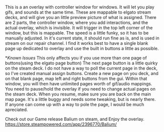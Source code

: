 This is a an overlay with controller window for windows.
It will let you  play gifs, and sounds at the same time.
These are mappable to elgato stream decks, and will give you an little preview picture of what is assigned.
There are 2 parts, the controller window, where you add interactions, and the actual overlay, which is invisible.
It will trigger in the top left corner of the window, but this is mappable.
The speed is a little funky, so it has to be manually adjusted.
In it's current state, it should run fine as is, and is used in stream on our repair channel.
I find it works best to have a single blank page up dedicated to overlay and use the built in buttons a little as possible.

**Known Issues*
This only affects you if you use more than one page of buttons(using the elgato page button)
The next page button is a little quirky on the steam deck.
I do not have a way to poll the current page in the deck, so I've created manual assign buttons.
Create a new page on you deck, and on that blank page, map left and right buttons from the gui.
Within that window, you will then have unlimited pages worth of gif/audio mappings.
You need to pause/hold the overlay if you need to change actual pages on the steam deck.
When you resume, make sure you are back on the main map page.
It's a little buggy and needs some tweaking, but is nearly there.
If anyone can come up with a way to pole the page, I would be much apreciated.

Check out our Game release Balium on steam, and Enjoy the overlay.
https://store.steampowered.com/app/2396770/Balium/
